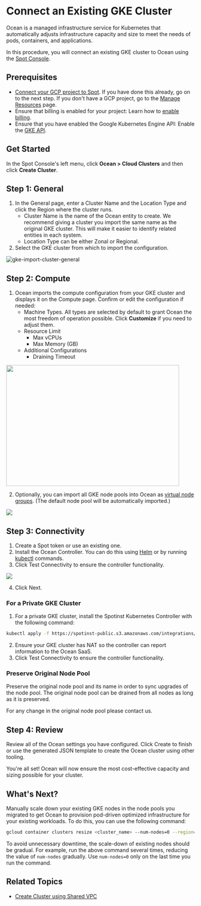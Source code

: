 # Connect an Existing GKE Cluster

Ocean is a managed infrastructure service for Kubernetes that automatically adjusts infrastructure capacity and size to meet the needs of pods, containers, and applications.

In this procedure, you will connect an existing GKE cluster to Ocean using the [Spot Console](http://console.spotinst.com/).

## Prerequisites

- [Connect your GCP project to Spot](connect-your-cloud-provider/gcp-project). If you have done this already, go on to the next step. If you don't have a GCP project, go to the [Manage Resources](https://console.cloud.google.com/cloud-resource-manager?_ga=2.24189306.-1955943244.1544264785) page.
- Ensure that billing is enabled for your project: Learn how to [enable billing](https://cloud.google.com/billing/docs/how-to/modify-project).
- Ensure that you have enabled the Google Kubernetes Engine API: Enable the [GKE API](https://console.cloud.google.com/apis/library/container.googleapis.com?q=kubernetes%20engine&_ga=2.13270391.-1955943244.1544264785).

## Get Started

In the Spot Console's left menu, click **Ocean > Cloud Clusters** and then click **Create Cluster**.

## Step 1: General

1. In the General page, enter a Cluster Name and the Location Type and click the Region where the cluster runs.
   * Cluster Name is the name of the Ocean entity to create. We recommend giving a cluster you import the same name as the original GKE cluster. This will make it easier to identify related entities in each system.
   * Location Type can be either Zonal or Regional.
2. Select the GKE cluster from which to import the configuration.

![gke-import-cluster-general](https://github.com/user-attachments/assets/32012514-48a5-4b1d-9140-6c772d364950)

## Step 2: Compute

1. Ocean imports the compute configuration from your GKE cluster and displays it on the Compute page. Confirm or edit the configuration if needed:
   - Machine Types.
     All types are selected by default to grant Ocean the most freedom of operation possible. Click **Customize** if you need to adjust them.
   - Resource Limit
     - Max vCPUs
     - Max Memory (GB)
   - Additional Configurations
     - Draining Timeout

<img src="/ocean/_media/gke-compute-a.png" width="462" height="322" />

2. Optionally, you can import all GKE node pools into Ocean as [virtual node groups](ocean/features/launch-specifications). (The default node pool will be automatically imported.)

<img src="/ocean/_media/gke-compute-vng.png" />

## Step 3: Connectivity

1. Create a Spot token or use an existing one.
2. Install the Ocean Controller. You can do this using [Helm](ocean/tutorials/spot-kubernetes-controller/install-with-helm) or by running [kubectl](ocean/tutorials/spot-kubernetes-controller/install-with-kubectl) commands.
3. Click Test Connectivity to ensure the controller functionality.

<img src="/ocean/_media/gke-connectivity.png" />

4. Click Next.

### For a Private GKE Cluster

1. For a private GKE cluster, install the Spotinst Kubernetes Controller with the following command:

```sh
kubectl apply -f https://spotinst-public.s3.amazonaws.com/integrations/kubernetes/cluster-controller/spotinst-kubernetes-cluster-controller-gcr.yaml
```

2. Ensure your GKE cluster has NAT so the controller can report information to the Ocean SaaS.
3. Click Test Connectivity to ensure the controller functionality.

### Preserve Original Node Pool

Preserve the original node pool and its name in order to sync upgrades of the node pool. The original node pool can be drained from all nodes as long as it is preserved.

For any change in the original node pool please contact us.

## Step 4: Review

Review all of the Ocean settings you have configured. Click Create to finish or use the generated JSON template to create the Ocean cluster using other tooling.

You're all set! Ocean will now ensure the most cost-effective capacity and sizing possible for your cluster.

## What's Next?

Manually scale down your existing GKE nodes in the node pools you migrated to get Ocean to provision pod-driven optimized infrastructure for your existing workloads. To do this, you can use the following command:

```sh
gcloud container clusters resize <cluster_name> --num-nodes=0 --region=<region/zone> --node-pool <node_pool_name>
```

To avoid unnecessary downtime, the scale-down of existing nodes should be gradual. For example, run the above command several times, reducing the value of `num-nodes` gradually. Use `num-nodes=0` only on the last time you run the command.

## Related Topics

- [Create Cluster using Shared VPC](https://docs.spot.io/ocean/tutorials/create-cluster-gke-shared-vpc)
